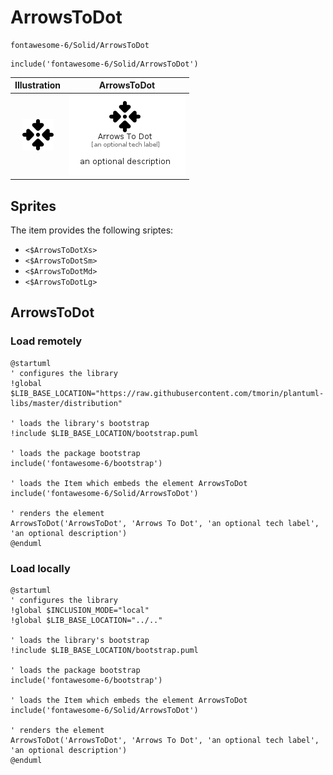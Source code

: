 # ArrowsToDot


```text
fontawesome-6/Solid/ArrowsToDot
```

```text
include('fontawesome-6/Solid/ArrowsToDot')
```



| Illustration | ArrowsToDot |
| :---: | :---: |
| ![illustration for Illustration](../../fontawesome-6/Solid/ArrowsToDot.png) | ![illustration for ArrowsToDot](../../fontawesome-6/Solid/ArrowsToDot.Local.png) |



## Sprites
The item provides the following sriptes:

- `<$ArrowsToDotXs>`
- `<$ArrowsToDotSm>`
- `<$ArrowsToDotMd>`
- `<$ArrowsToDotLg>`





## ArrowsToDot

### Load remotely
```plantuml
@startuml
' configures the library
!global $LIB_BASE_LOCATION="https://raw.githubusercontent.com/tmorin/plantuml-libs/master/distribution"

' loads the library's bootstrap
!include $LIB_BASE_LOCATION/bootstrap.puml

' loads the package bootstrap
include('fontawesome-6/bootstrap')

' loads the Item which embeds the element ArrowsToDot
include('fontawesome-6/Solid/ArrowsToDot')

' renders the element
ArrowsToDot('ArrowsToDot', 'Arrows To Dot', 'an optional tech label', 'an optional description')
@enduml
```

### Load locally
```plantuml
@startuml
' configures the library
!global $INCLUSION_MODE="local"
!global $LIB_BASE_LOCATION="../.."

' loads the library's bootstrap
!include $LIB_BASE_LOCATION/bootstrap.puml

' loads the package bootstrap
include('fontawesome-6/bootstrap')

' loads the Item which embeds the element ArrowsToDot
include('fontawesome-6/Solid/ArrowsToDot')

' renders the element
ArrowsToDot('ArrowsToDot', 'Arrows To Dot', 'an optional tech label', 'an optional description')
@enduml
```

